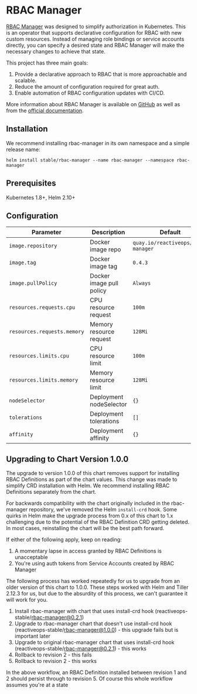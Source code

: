 # RBAC Manager
[RBAC Manager](https://reactiveops.github.io/rbac-manager/) was designed to simplify authorization in Kubernetes. This is an operator that supports declarative configuration for RBAC with new custom resources. Instead of managing role bindings or service accounts directly, you can specify a desired state and RBAC Manager will make the necessary changes to achieve that state.

This project has three main goals:

1. Provide a declarative approach to RBAC that is more approachable and scalable.
2. Reduce the amount of configuration required for great auth.
3. Enable automation of RBAC configuration updates with CI/CD.

More information about RBAC Manager is available on [GitHub](https://github.com/reactiveops/rbac-manager) as well as from the [official documentation](https://reactiveops.github.io/rbac-manager/).

## Installation
We recommend installing rbac-manager in its own namespace and a simple release name:

```
helm install stable/rbac-manager --name rbac-manager --namespace rbac-manager
```

## Prerequisites
Kubernetes 1.8+, Helm 2.10+

## Configuration
Parameter | Description | Default
--- | --- | ---
`image.repository` | Docker image repo  | `quay.io/reactiveops/rbac-manager`
`image.tag` | Docker image tag  | `0.4.3`
`image.pullPolicy` | Docker image pull policy  | `Always`
`resources.requests.cpu` | CPU resource request | `100m`
`resources.requests.memory` | Memory resource request | `128Mi`
`resources.limits.cpu` | CPU resource limit | `100m`
`resources.limits.memory` | Memory resource limit | `128Mi`
`nodeSelector` | Deployment nodeSelector | `{}`
`tolerations` | Deployment tolerations | `[]`
`affinity` | Deployment affinity | `{}`

## Upgrading to Chart Version 1.0.0
The upgrade to version 1.0.0 of this chart removes support for installing RBAC Definitions as part of the chart values. This change was made to simplify CRD installation with Helm. We recommend installing RBAC Definitions separately from the chart.

For backwards compatibility with the chart originally included in the rbac-manager repository, we've removed the Helm `install-crd` hook. Some quirks in Helm make the upgrade process from 0.x of this chart to 1.x challenging due to the potential of the RBAC Definition CRD getting deleted. In most cases, reinstalling the chart will be the best path forward.

If either of the following apply, keep on reading:

1. A momentary lapse in access granted by RBAC Definitions is unacceptable
2. You're using auth tokens from Service Accounts created by RBAC Manager

The following process has worked repeatedly for us to upgrade from an older version of this chart to 1.0.0. These steps worked with Helm and Tiller 2.12.3 for us, but due to the absurdity of this process, we can't guarantee it will work for you.

1. Install rbac-manager with chart that uses install-crd hook (reactiveops-stable/rbac-manager@0.2.1)
2. Upgrade to rbac-manager chart that doesn't use install-crd hook (reactiveops-stable/rbac-manager@1.0.0) - this upgrade fails but is important later
3. Upgrade to original rbac-manager chart that uses install-crd hook (reactiveops-stable/rbac-manager@0.2.1) - this works
4. Rollback to revision 2 - this fails
5. Rollback to revision 2 - this works

In the above workflow, an RBAC Definition installed between revision 1 and 2 should persist through to revision 5. Of course this whole workflow assumes you're at a state